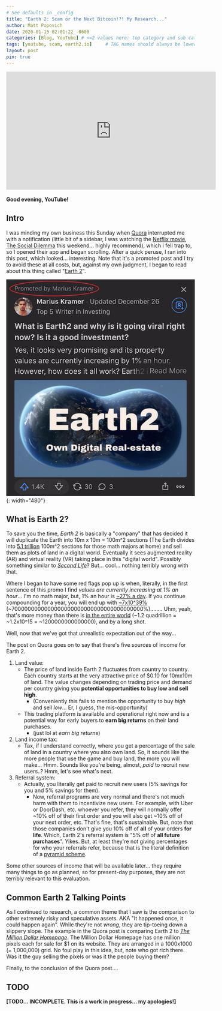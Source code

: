 ```yaml
---
# See defaults in _config
title: "Earth 2: Scam or the Next Bitcoin!?! My Research..."
author: Matt Popovich
date: 2020-01-15 02:01:22 -0600
categories: [Blog, YouTube] # <=2 values here: top category and sub category
tags: [youtube, scam, earth2.io]     # TAG names should always be lowercase
layout: post
pin: true
---
```


<iframe width="560" height="315" 
src="https://www.youtube.com/embed/1Z18tK6zB8I"
frameborder="0" 
allow="accelerometer; autoplay; clipboard-write; encrypted-media; gyroscope; picture-in-picture" 
allowfullscreen></iframe>

**Good evening, YouTube!**

## Intro

I was minding my own business this Sunday when [Quora](https://www.quora.com/) interrupted me with a notification (little bit of a sidebar, I was watching the [Netflix movie](https://www.netflix.com/title/81254224), [The Social Dilemma](https://www.thesocialdilemma.com/) this weekend... highly recommend), which I fell trap to, so I opened their app and began scrolling. After a quick peruse, I ran into this post, which looked... interesting. Note that it's a promoted post and I try to avoid these at all costs, but, against my own judgment, I began to read about this thing called "[Earth 2](https://earth2.io/)". 

![Earth 2 promoted post on Quora](/assets/img/posts/quora-earth2-promoted-post.png){: width="480"}

## What is Earth 2? 

To save you the time, *Earth 2* is basically a "company" that has decided it will duplicate the Earth into 10m x 10m = 100m^2 sections (The Earth divides into [5.1 trillion](https://www.wolframalpha.com/input/?i=surface+area+of+earth+%2F+%2810*10%29+square+meters) 100m^2 sections for those math majors at home) and sell them as plots of land in a digital world. Eventually it sees augmented reality (AR) and virtual reality (VR) taking place in this "digital world". Possibly something similar to *[Second Life](https://secondlife.com/)*? But... cool... nothing terribly wrong with that. 

Where I began to have some red flags pop up is when, literally, in the first sentence of this promo I find *values are currently increasing at 1% an hour*... I'm no math major, but, 1% an hour is [~27% a day](https://www.wolframalpha.com/input/?i=1.01%5E24). If you continue compounding for a year, you will end up with [~7x10^39%](https://www.wolframalpha.com/input/?i=1.01%5E%2824*365%29) (~7000000000000000000000000000000000000000%)........ Uhm, yeah, that's more money than there is [in the entire world](https://www.google.com/search?q=how+much+money+is+there+in+the+world&oq=how+much+money+is+there+in+the+world) (~1.2 quadrillion = ~1.2x10^15 = ~1200000000000000), and by a long shot. 

Well, now that we've got that unrealistic expectation out of the way... 

The post on Quora goes on to say that there's five sources of income for Earth 2. 
1. Land value: 
   - The price of land inside Earth 2 fluctuates from country to country. Each country starts at the very attractive price of $0.10 for 10mx10m of land. The value changes depending on trading price and demand per country giving you **potential opportunities to buy low and sell high**. 
     - (Conveniently this fails to mention the opportunity to buy *high* and sell *low*... Er, I guess, the mis-opportunity)
   - This trading platform is available and operational right now and is a potential way for early buyers to **earn big returns** on their land purchases. 
     - (just lol at *earn big returns*)
2. Land income tax: 
   - Tax, if I understand correctly, where you get a percentage of the sale of land in a country where you also own land. So, it sounds like the more people that use the game and buy land, the more you will make... Hmm. Sounds like you're being, almost, *paid* to recruit new users..? Hmm, let's see what's next. 
3. Referral system: 
   - Actually, you literally get paid to recruit new users (5% savings for you and 5% savings for them). 
     - Now, referral programs are very normal and there's not much harm with them to incentivize new users. For example, with Uber or DoorDash, etc. whoever you refer, they will normally offer ~10% off of their first order and you will also get ~10% off of your next order, etc. That's fine, that's sustainable. But, note that those companies don't give you 10% off of **all** of your orders **for life**. Which, Earth 2's referral system is "5% off of **all future purchases**". Yikes. But, at least they're not giving percentages for who your referrals refer, because that is the literal definition of a [pyramid scheme](https://en.wikipedia.org/wiki/Pyramid_scheme). 

Some other sources of income that will be available later... they require many things to go as planned, so for present-day purposes, they are not terribly relevant to this evaluation. 

## Common Earth 2 Talking Points

As I continued to research, a common theme that I saw is the comparison to other extremely risky and speculative assets. AKA "It happened once, it could happen again". While they're not *wrong*, they are tip-toeing down a slippery slope. The example in the Quora post is comparing Earth 2 to *[The Million Dollar Homepage](https://en.wikipedia.org/wiki/The_Million_Dollar_Homepage)*. The Million Dollar Homepage has one million pixels each for sale for $1 on its website. They are arranged in a 1000x1000 (= 1,000,000) grid. No foul play in this idea, but, note who got rich there. Was it the guy selling the pixels or was it the people buying them? 

Finally, to the conclusion of the Quora post.... 


## TODO
**[TODO... INCOMPLETE. This is a work in progress... my apologies!]**




